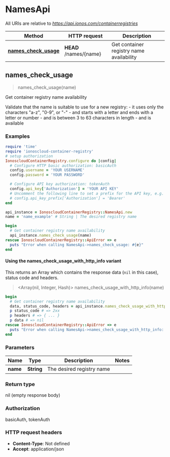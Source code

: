 # NamesApi

All URIs are relative to *https://api.ionos.com/containerregistries*

| Method | HTTP request | Description |
| ------ | ------------ | ----------- |
| [**names_check_usage**](NamesApi.md#names_check_usage) | **HEAD** /names/{name} | Get container registry name availability |


## names_check_usage

> names_check_usage(name)

Get container registry name availability

Validate that the name is suitable to use for a new registry: - it uses only the characters \"a-z\", \"0-9\", or \"-\" - and starts with a letter and ends with a letter or number - and is between 3 to 63 characters in length - and is available

### Examples

```ruby
require 'time'
require 'ionoscloud-container-registry'
# setup authorization
IonoscloudContainerRegistry.configure do |config|
  # Configure HTTP basic authorization: basicAuth
  config.username = 'YOUR USERNAME'
  config.password = 'YOUR PASSWORD'

  # Configure API key authorization: tokenAuth
  config.api_key['Authorization'] = 'YOUR API KEY'
  # Uncomment the following line to set a prefix for the API key, e.g. 'Bearer' (defaults to nil)
  # config.api_key_prefix['Authorization'] = 'Bearer'
end

api_instance = IonoscloudContainerRegistry::NamesApi.new
name = 'name_example' # String | The desired registry name

begin
  # Get container registry name availability
  api_instance.names_check_usage(name)
rescue IonoscloudContainerRegistry::ApiError => e
  puts "Error when calling NamesApi->names_check_usage: #{e}"
end
```

#### Using the names_check_usage_with_http_info variant

This returns an Array which contains the response data (`nil` in this case), status code and headers.

> <Array(nil, Integer, Hash)> names_check_usage_with_http_info(name)

```ruby
begin
  # Get container registry name availability
  data, status_code, headers = api_instance.names_check_usage_with_http_info(name)
  p status_code # => 2xx
  p headers # => { ... }
  p data # => nil
rescue IonoscloudContainerRegistry::ApiError => e
  puts "Error when calling NamesApi->names_check_usage_with_http_info: #{e}"
end
```

### Parameters

| Name | Type | Description | Notes |
| ---- | ---- | ----------- | ----- |
| **name** | **String** | The desired registry name |  |

### Return type

nil (empty response body)

### Authorization

basicAuth, tokenAuth

### HTTP request headers

- **Content-Type**: Not defined
- **Accept**: application/json

